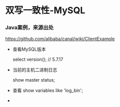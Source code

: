 # 双写一致性-MySQL

### Java案例，来源出处

https://github.com/alibaba/canal/wiki/ClientExample

- 查看MySQL版本

  select version(); // 5.7.17

- 当前的主机二进制日志

  show master status;

- 查看 show variables like 'log_bin';

- 















